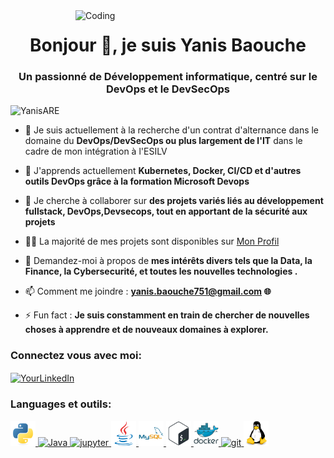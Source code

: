 <img align="right" alt="Coding" width="400" src="https://i.pinimg.com/originals/e4/26/70/e426702edf874b181aced1e2fa5c6cde.gif">
<h1 align="center">Bonjour 👋, je suis Yanis Baouche </h1>
<h3 align="center">Un passionné de Développement informatique, centré sur le DevOps et le DevSecOps </h3>

<p align="left"> <img src="https://komarev.com/ghpvc/?username=YanisARE&label=Profile%20views&color=0e75b6&style=flat" alt="YanisARE" /> </p>

- 🔭 Je suis actuellement à la recherche d'un contrat d'alternance dans le domaine du **DevOps/DevSecOps ou plus largement de l'IT** dans le cadre de mon intégration à l'ESILV

- 🌱 J'apprends actuellement **Kubernetes, Docker, CI/CD et d'autres outils DevOps grâce à la formation Microsoft Devops**

- 👯 Je cherche à collaborer sur **des projets variés liés au développement fullstack, DevOps,Devsecops, tout en apportant de la sécurité aux projets**

- 👨‍💻 La majorité de mes projets sont disponibles sur [Mon Profil](https://github.com/YanisARE)

- 💬 Demandez-moi à propos de **mes intérêts divers tels que la Data, la Finance, la Cybersecurité, et toutes les nouvelles technologies .**

- 📫 Comment me joindre : **yanis.baouche751@gmail.com 🌐**

- ⚡ Fun fact : **Je suis constamment en train de chercher de nouvelles choses à apprendre et de nouveaux domaines à explorer.**

<h3 align="left">Connectez vous avec moi:</h3>
<p align="left">
<a href="https://linkedin.com/in/yanisbaouche/" target="blank"><img align="center" src="https://raw.githubusercontent.com/rahuldkjain/github-profile-readme-generator/master/src/images/icons/Social/linked-in-alt.svg" alt="YourLinkedIn" height="30" width="40" /></a>

<h3 align="left">Languages et outils:</h3>
<p align="left"> 
<a href="https://www.python.org" target="_blank" rel="noreferrer"> <img src="https://raw.githubusercontent.com/devicons/devicon/master/icons/python/python-original.svg" alt="python" width="40" height="40"/> </a>
<a href="[https://www.oracle.com/fr/java/](https://www.oracle.com/fr/java/)" target="_blank" rel="noreferrer"> <img src="https://www.vectorlogo.zone/logos/java/java-icon.svg" alt="Java" width="40" height="40"/> </a>
<a href="https://jupyter.org/" target="_blank" rel="noreferrer"> <img src="https://www.vectorlogo.zone/logos/jupyter/jupyter-icon.svg" alt="jupyter" width="40" height="40"/> </a>
<a href="https://www.java.com" target="_blank" rel="noreferrer"> <img src="https://raw.githubusercontent.com/devicons/devicon/master/icons/java/java-original.svg" alt="java" width="40" height="40"/> </a>
<a href="https://www.mysql.com/" target="_blank" rel="noreferrer"> <img src="https://raw.githubusercontent.com/devicons/devicon/master/icons/mysql/mysql-original-wordmark.svg" alt="mysql" width="40" height="40"/> </a>
<a href="https://www.shell.com/" target="_blank" rel="noreferrer"> <img src="https://raw.githubusercontent.com/devicons/devicon/master/icons/bash/bash-original.svg" alt="bash shell" width="40" height="40"/> </a>
<a href="https://www.docker.com/" target="_blank" rel="noreferrer"> <img src="https://raw.githubusercontent.com/devicons/devicon/master/icons/docker/docker-original-wordmark.svg" alt="docker" width="40" height="40"/> </a>
<a href="https://git-scm.com/" target="_blank" rel="noreferrer"> <img src="https://www.vectorlogo.zone/logos/git-scm/git-scm-icon.svg" alt="git" width="40" height="40"/> </a>
<a href="https://www.linux.org/" target="_blank" rel="noreferrer"> <img src="https://raw.githubusercontent.com/devicons/devicon/master/icons/linux/linux-original.svg" alt="linux" width="40" height="40"/> </a> 
</p>

<!--<h3 align="left">Mes statistiques Github:</h3>
<p>&nbsp;<img align="center" src="https://github-readme-stats.vercel.app/api?username=YanisARE&show_icons=true&locale=en" alt="YanisARE" /></p> -->
